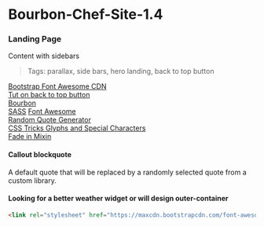 # Bourbon-Chef-Site-1.4
### Landing Page
Content with sidebars  
> Tags: parallax, side bars, hero landing, back to top button  

[Bootstrap Font Awesome CDN](https://www.bootstrapcdn.com/fontawesome/)  
[Tut on back to top button](https://getflywheel.com/layout/add-sticky-back-top-button-website/)  
[Bourbon](http://bourbon.io/docs/)   
[SASS](http://sass-lang.com/libsass)
[Font Awesome](http://fontawesome.io/icons/)  
[Random Quote Generator](http://codepen.io/kkoutoup/pen/zxmGLE)  
[CSS Tricks Glyphs and Special Characters](https://css-tricks.com/snippets/html/glyphs/)  
[Fade in Mixin](https://coderwall.com/p/-xfqmq/scss-keyframe-mixin)  

#### Callout blockquote
A default quote that will be replaced by a randomly selected quote from a custom library.

#### Looking for a better weather widget or will design outer-container   

```html
<link rel="stylesheet" href="https://maxcdn.bootstrapcdn.com/font-awesome/4.7.0/css/font-awesome.min.css" />
```
